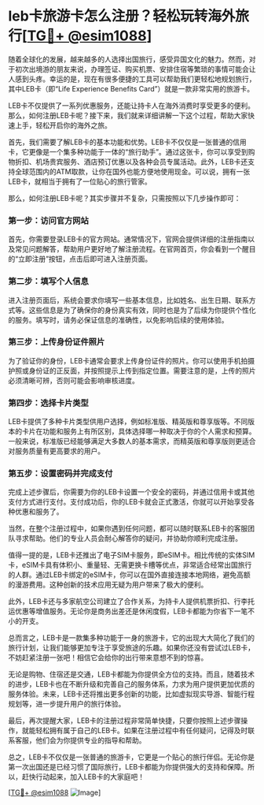 # leb卡旅游卡怎么注册？轻松玩转海外旅行[[TG💪+ @esim1088](https://t.me/s/esim1088)]

随着全球化的发展，越来越多的人选择出国旅行，感受异国文化的魅力。然而，对于初次出境游的朋友来说，办理签证、购买机票、安排住宿等繁琐的事情可能会让人感到头疼。幸运的是，现在有很多便捷的工具可以帮助我们更轻松地规划旅行，其中LEB卡（即“Life Experience Benefits Card”）就是一款非常实用的旅游卡。

LEB卡不仅提供了一系列优惠服务，还能让持卡人在海外消费时享受更多的便利。那么，如何注册LEB卡呢？接下来，我们就来详细讲解一下这个过程，帮助大家快速上手，轻松开启你的海外之旅。

首先，我们需要了解LEB卡的基本功能和优势。LEB卡不仅仅是一张普通的信用卡，它更像是一个集多种功能于一体的“旅行助手”。通过这张卡，你可以享受到购物折扣、机场贵宾服务、酒店预订优惠以及各种会员专属活动。此外，LEB卡还支持全球范围内的ATM取款，让你在国外也能方便地使用现金。可以说，拥有一张LEB卡，就相当于拥有了一位贴心的旅行管家。

那么，如何注册LEB卡呢？其实步骤并不复杂，只需按照以下几步操作即可：

### 第一步：访问官方网站

首先，你需要登录LEB卡的官方网站。通常情况下，官网会提供详细的注册指南以及常见问题解答，帮助用户更好地了解注册流程。在官网首页，你会看到一个醒目的“立即注册”按钮，点击后即可进入注册页面。

### 第二步：填写个人信息

进入注册页面后，系统会要求你填写一些基本信息，比如姓名、出生日期、联系方式等。这些信息是为了确保你的身份真实有效，同时也是为了后续为你提供个性化的服务。填写时，请务必保证信息的准确性，以免影响后续的使用体验。

### 第三步：上传身份证件照片

为了验证你的身份，LEB卡通常会要求上传身份证件的照片。你可以使用手机拍摄护照或身份证的正反面，并按照提示上传到指定位置。需要注意的是，上传的照片必须清晰可辨，否则可能会影响审核进度。

### 第四步：选择卡片类型

LEB卡提供了多种卡片类型供用户选择，例如标准版、精英版和尊享版等。不同版本的卡片在功能和服务上有所区别，具体选择哪一种取决于你的个人需求和预算。一般来说，标准版已经能够满足大多数人的基本需求，而精英版和尊享版则更适合对服务质量有更高要求的用户。

### 第五步：设置密码并完成支付

完成上述步骤后，你需要为你的LEB卡设置一个安全的密码，并通过信用卡或其他支付方式进行支付。支付成功后，你的LEB卡就会正式激活，你就可以开始享受各种优惠和服务了。

当然，在整个注册过程中，如果你遇到任何问题，都可以随时联系LEB卡的客服团队寻求帮助。他们的专业人员会耐心解答你的疑问，并协助你顺利完成注册。

值得一提的是，LEB卡还推出了电子SIM卡服务，即eSIM卡。相比传统的实体SIM卡，eSIM卡具有体积小、重量轻、无需更换卡槽等优点，非常适合经常出国旅行的人群。通过LEB卡绑定的eSIM卡，你可以在国外直接连接本地网络，避免高额的漫游费用。这种创新的技术应用无疑为用户带来了极大的便利。

此外，LEB卡还与多家航空公司建立了合作关系，为持卡人提供机票折扣、行李托运优惠等增值服务。无论你是商务出差还是休闲度假，LEB卡都能为你省下一笔不小的开支。

总而言之，LEB卡是一款集多种功能于一身的旅游卡，它的出现大大简化了我们的旅行计划，让我们能够更加专注于享受旅途的乐趣。如果你还没有尝试过LEB卡，不妨赶紧注册一张吧！相信它会给你的出行带来意想不到的惊喜。

无论是购物、住宿还是交通，LEB卡都能为你提供全方位的支持。而且，随着技术的进步，LEB卡也在不断升级和完善自己的服务体系，力求为用户提供更加优质的服务体验。未来，LEB卡还将推出更多创新的功能，比如虚拟现实导游、智能行程规划等，进一步提升用户的旅行体验。

最后，再次提醒大家，LEB卡的注册过程非常简单快捷，只要你按照上述步骤操作，就能轻松拥有属于自己的LEB卡。如果在注册过程中有任何疑问，记得及时联系客服，他们会为你提供专业的指导和帮助。

总之，LEB卡不仅仅是一张普通的旅游卡，它更是一个贴心的旅行伴侣。无论你是第一次出国还是已经习惯了国际旅行，LEB卡都能为你提供强大的支持和保障。所以，赶快行动起来，加入LEB卡的大家庭吧！

[[TG💪+ @esim1088](https://t.me/s/esim1088) ![Image](https://i.postimg.cc/4NQfJmqS/Snipaste-2025-05-13-00-14-12.png)]